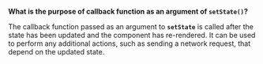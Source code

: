**What is the purpose of callback function as an argument of `setState()`?**

The callback function passed as an argument to **`setState`** is called after the state has been updated and the component has re-rendered. It can be used to perform any additional actions, such as sending a network request, that depend on the updated state.